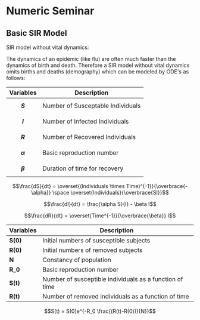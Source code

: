 # Numeric Seminar

## Basic SIR Model
SIR model without vital dynamics:

The dynamics of an epidemic (like flu) are often much faster than the dynamics of birth and death. Therefore a SIR model without vital dynamics omits births and deaths (demography) which can be modeled by ODE's as follows:

| Variables | Description |
| --------- | ----------- |
| **$$S$$**     |  Number of Susceptable Individuals|
| **$$I$$**     | Number of Infected Individuals|
| **$$R$$**    | Number of Recovered Individuals |
| **$$\alpha$$**     | Basic reproduction number |
| **$$\beta$$**     | Duration of time for recovery |

  $$\frac{dS}{dt} = \overset{(Individuals \times Time)^{-1}}{\overbrace{-\alpha}} \space \overset{Individuals}{\overbrace{SI}}$$
  
  $$\frac{dI}{dt} = \frac{\alpha S}{I} - \beta I$$
  
  $$\frac{dR}{dt} = \overset{Time^{-1}}{\overbrace{\beta}} I$$

  
| Variables | Description |
| --------- | ----------- |
| **S(0)**     |  Initial numbers of susceptible subjects |
| **R(0)**     | Initial numbers of removed subjects |
| **N**    | Constancy of population |
| **R_0**     | Basic reproduction number |
| **S(t)**     | Number of susceptible individuals as a function of time |
| **R(t)**     | Number of removed individuals as a function of time |

$$S(t) = S(0)e^{-R_0 \frac{(R(t)-R(0))}{N}}$$

  
</p>
</details>
